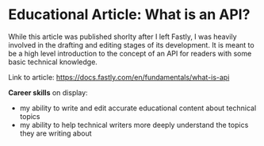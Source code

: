# Educational Article: What is an API?

While this article was published shorlty after I left Fastly, I was heavily involved in the drafting and editing stages of its development. It is meant to be a high level introduction to the concept of an API for readers with some basic technical knowledge.

Link to article: https://docs.fastly.com/en/fundamentals/what-is-api

**Career skills** on display:

- my ability to write and edit accurate educational content about technical topics
- my ability to help technical writers more deeply understand the topics they are writing about
